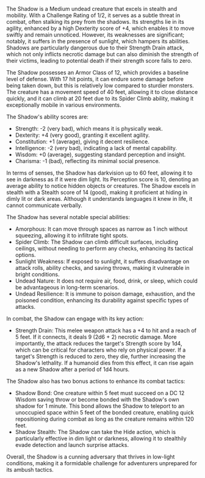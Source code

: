 The Shadow is a Medium undead creature that excels in stealth and mobility. With a Challenge Rating of 1/2, it serves as a subtle threat in combat, often stalking its prey from the shadows. Its strengths lie in its agility, enhanced by a high Dexterity score of +4, which enables it to move swiftly and remain unnoticed. However, its weaknesses are significant; notably, it suffers in the presence of sunlight, which hampers its abilities. Shadows are particularly dangerous due to their Strength Drain attack, which not only inflicts necrotic damage but can also diminish the strength of their victims, leading to potential death if their strength score falls to zero.

The Shadow possesses an Armor Class of 12, which provides a baseline level of defense. With 17 hit points, it can endure some damage before being taken down, but this is relatively low compared to sturdier monsters. The creature has a movement speed of 40 feet, allowing it to close distance quickly, and it can climb at 20 feet due to its Spider Climb ability, making it exceptionally mobile in various environments.

The Shadow's ability scores are:
- Strength: -2 (very bad), which means it is physically weak.
- Dexterity: +4 (very good), granting it excellent agility.
- Constitution: +1 (average), giving it decent resilience.
- Intelligence: -2 (very bad), indicating a lack of mental capability.
- Wisdom: +0 (average), suggesting standard perception and insight.
- Charisma: -1 (bad), reflecting its minimal social presence.

In terms of senses, the Shadow has darkvision up to 60 feet, allowing it to see in darkness as if it were dim light. Its Perception score is 10, denoting an average ability to notice hidden objects or creatures. The Shadow excels in stealth with a Stealth score of 14 (good), making it proficient at hiding in dimly lit or dark areas. Although it understands languages it knew in life, it cannot communicate verbally.

The Shadow has several notable special abilities:
- Amorphous: It can move through spaces as narrow as 1 inch without squeezing, allowing it to infiltrate tight spots.
- Spider Climb: The Shadow can climb difficult surfaces, including ceilings, without needing to perform any checks, enhancing its tactical options.
- Sunlight Weakness: If exposed to sunlight, it suffers disadvantage on attack rolls, ability checks, and saving throws, making it vulnerable in bright conditions.
- Undead Nature: It does not require air, food, drink, or sleep, which could be advantageous in long-term scenarios.
- Undead Resilience: It is immune to poison damage, exhaustion, and the poisoned condition, enhancing its durability against specific types of attacks.

In combat, the Shadow can engage with its key action:
- Strength Drain: This melee weapon attack has a +4 to hit and a reach of 5 feet. If it connects, it deals 9 (2d6 + 2) necrotic damage. More importantly, the attack reduces the target's Strength score by 1d4, which can be critical for characters who rely on physical power. If a target's Strength is reduced to zero, they die, further increasing the Shadow's lethality. If a humanoid dies from this effect, it can rise again as a new Shadow after a period of 1d4 hours.

The Shadow also has two bonus actions to enhance its combat tactics:
- Shadow Bond: One creature within 5 feet must succeed on a DC 12 Wisdom saving throw or become bonded with the Shadow's own shadow for 1 minute. This bond allows the Shadow to teleport to an unoccupied space within 5 feet of the bonded creature, enabling quick repositioning during combat as long as the creature remains within 120 feet.
- Shadow Stealth: The Shadow can take the Hide action, which is particularly effective in dim light or darkness, allowing it to stealthily evade detection and launch surprise attacks.

Overall, the Shadow is a cunning adversary that thrives in low-light conditions, making it a formidable challenge for adventurers unprepared for its ambush tactics.